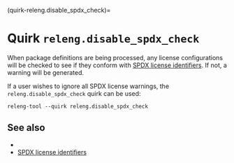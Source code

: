 (quirk-releng.disable_spdx_check)=
# Quirk `releng.disable_spdx_check`

When package definitions are being processed, any license configurations will
be checked to see if they conform with [SPDX license identifiers][spdx]. If
not, a warning will be generated.

If a user wishes to ignore all SPDX license warnings, the
`releng.disable_spdx_check` quirk can be used:
  
```
releng-tool --quirk releng.disable_spdx_check
```

## See also

- [](quirks)
- [SPDX license identifiers][spdx]


[spdx]: https://spdx.org/licenses/
